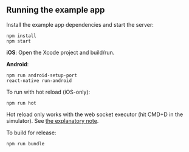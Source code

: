 ## Running the example app

Install the example app dependencies and start the server:

```
npm install
npm start
```

**iOS**: Open the Xcode project and build/run.

**Android**:

```shell
npm run android-setup-port
react-native run-android
```

To run with hot reload (iOS-only):

```
npm run hot
```

Hot reload only works with the web socket executor (hit CMD+D in the simulator). See [the explanatory note](https://github.com/mjohnston/react-native-webpack-server#hot-module-replacement).

To build for release:

```
npm run bundle
```
